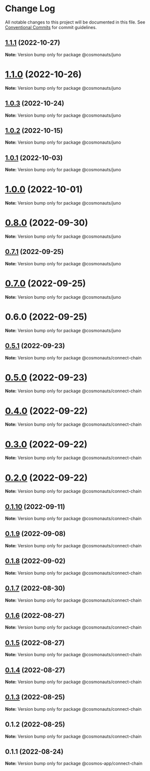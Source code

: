 # Change Log

All notable changes to this project will be documented in this file.
See [Conventional Commits](https://conventionalcommits.org) for commit guidelines.

## [1.1.1](https://github.com/cosmology-tech/create-cosmos-app/compare/@cosmonauts/juno@1.1.0...@cosmonauts/juno@1.1.1) (2022-10-27)

**Note:** Version bump only for package @cosmonauts/juno





# [1.1.0](https://github.com/cosmology-tech/create-cosmos-app/compare/@cosmonauts/juno@1.0.3...@cosmonauts/juno@1.1.0) (2022-10-26)

**Note:** Version bump only for package @cosmonauts/juno





## [1.0.3](https://github.com/cosmology-tech/create-cosmos-app/compare/@cosmonauts/juno@1.0.2...@cosmonauts/juno@1.0.3) (2022-10-24)

**Note:** Version bump only for package @cosmonauts/juno





## [1.0.2](https://github.com/cosmology-tech/create-cosmos-app/compare/@cosmonauts/juno@1.0.1...@cosmonauts/juno@1.0.2) (2022-10-15)

**Note:** Version bump only for package @cosmonauts/juno





## [1.0.1](https://github.com/cosmology-tech/create-cosmos-app/compare/@cosmonauts/juno@1.0.0...@cosmonauts/juno@1.0.1) (2022-10-03)

**Note:** Version bump only for package @cosmonauts/juno





# [1.0.0](https://github.com/cosmology-tech/create-cosmos-app/compare/@cosmonauts/juno@0.8.0...@cosmonauts/juno@1.0.0) (2022-10-01)

**Note:** Version bump only for package @cosmonauts/juno





# [0.8.0](https://github.com/cosmology-tech/create-cosmos-app/compare/@cosmonauts/juno@0.7.1...@cosmonauts/juno@0.8.0) (2022-09-30)

**Note:** Version bump only for package @cosmonauts/juno





## [0.7.1](https://github.com/cosmology-tech/create-cosmos-app/compare/@cosmonauts/juno@0.7.0...@cosmonauts/juno@0.7.1) (2022-09-25)

**Note:** Version bump only for package @cosmonauts/juno





# [0.7.0](https://github.com/cosmology-tech/create-cosmos-app/compare/@cosmonauts/juno@0.6.0...@cosmonauts/juno@0.7.0) (2022-09-25)

**Note:** Version bump only for package @cosmonauts/juno





# 0.6.0 (2022-09-25)

**Note:** Version bump only for package @cosmonauts/juno





## [0.5.1](https://github.com/cosmology-tech/create-cosmos-app/compare/@cosmonauts/connect-chain@0.5.0...@cosmonauts/connect-chain@0.5.1) (2022-09-23)

**Note:** Version bump only for package @cosmonauts/connect-chain





# [0.5.0](https://github.com/cosmology-tech/create-cosmos-app/compare/@cosmonauts/connect-chain@0.4.0...@cosmonauts/connect-chain@0.5.0) (2022-09-23)

**Note:** Version bump only for package @cosmonauts/connect-chain





# [0.4.0](https://github.com/cosmology-tech/create-cosmos-app/compare/@cosmonauts/connect-chain@0.3.0...@cosmonauts/connect-chain@0.4.0) (2022-09-22)

**Note:** Version bump only for package @cosmonauts/connect-chain





# [0.3.0](https://github.com/cosmology-tech/create-cosmos-app/compare/@cosmonauts/connect-chain@0.2.0...@cosmonauts/connect-chain@0.3.0) (2022-09-22)

**Note:** Version bump only for package @cosmonauts/connect-chain





# [0.2.0](https://github.com/cosmology-tech/create-cosmos-app/compare/@cosmonauts/connect-chain@0.1.10...@cosmonauts/connect-chain@0.2.0) (2022-09-22)

**Note:** Version bump only for package @cosmonauts/connect-chain





## [0.1.10](https://github.com/cosmology-tech/create-cosmos-app/compare/@cosmonauts/connect-chain@0.1.9...@cosmonauts/connect-chain@0.1.10) (2022-09-11)

**Note:** Version bump only for package @cosmonauts/connect-chain





## [0.1.9](https://github.com/cosmology-tech/create-cosmos-app/compare/@cosmonauts/connect-chain@0.1.8...@cosmonauts/connect-chain@0.1.9) (2022-09-08)

**Note:** Version bump only for package @cosmonauts/connect-chain





## [0.1.8](https://github.com/cosmology-tech/create-cosmos-app/compare/@cosmonauts/connect-chain@0.1.7...@cosmonauts/connect-chain@0.1.8) (2022-09-02)

**Note:** Version bump only for package @cosmonauts/connect-chain





## [0.1.7](https://github.com/cosmology-tech/create-cosmos-app/compare/@cosmonauts/connect-chain@0.1.6...@cosmonauts/connect-chain@0.1.7) (2022-08-30)

**Note:** Version bump only for package @cosmonauts/connect-chain





## [0.1.6](https://github.com/cosmology-tech/create-cosmos-app/compare/@cosmonauts/connect-chain@0.1.5...@cosmonauts/connect-chain@0.1.6) (2022-08-27)

**Note:** Version bump only for package @cosmonauts/connect-chain





## [0.1.5](https://github.com/cosmology-tech/create-cosmos-app/compare/@cosmonauts/connect-chain@0.1.4...@cosmonauts/connect-chain@0.1.5) (2022-08-27)

**Note:** Version bump only for package @cosmonauts/connect-chain





## [0.1.4](https://github.com/cosmology-tech/create-cosmos-app/compare/@cosmonauts/connect-chain@0.1.3...@cosmonauts/connect-chain@0.1.4) (2022-08-27)

**Note:** Version bump only for package @cosmonauts/connect-chain





## [0.1.3](https://github.com/cosmology-tech/create-cosmos-app/compare/@cosmonauts/connect-chain@0.1.2...@cosmonauts/connect-chain@0.1.3) (2022-08-25)

**Note:** Version bump only for package @cosmonauts/connect-chain





## 0.1.2 (2022-08-25)

**Note:** Version bump only for package @cosmonauts/connect-chain





## 0.1.1 (2022-08-24)

**Note:** Version bump only for package @cosmos-app/connect-chain
